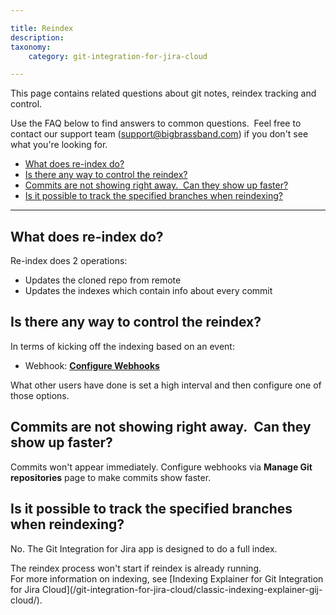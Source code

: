 ```yaml
---

title: Reindex
description:
taxonomy:
    category: git-integration-for-jira-cloud

---
```


This page contains related questions about git notes, reindex tracking and control.

Use the FAQ below to find answers to common questions.  Feel free to contact our support team ([support@bigbrassband.com](mailto:support@bigbrassband.com?subject=Reindex%20issues%20-)) if you don't see what you're looking for.

- [What does re-index do?](#what-does-re-index-do)
- [Is there any way to control the reindex?](#is-there-any-way-to-control-the-reindex)
- [Commits are not showing right away.  Can they show up faster?](#commits-are-not-showing-right-away-can-they-show-up-faster)
- [Is it possible to track the specified branches when reindexing?](#is-it-possible-to-track-the-specified-branches-when-reindexing)

* * *

## What does re-index do?

Re-index does 2 operations:

*   Updates the cloned repo from remote
*   Updates the indexes which contain info about every commit

## Is there any way to control the reindex?

In terms of kicking off the indexing based on an event:

*   Webhook: **[Configure Webhooks](/git-integration-for-jira-cloud/indexing-triggers-formerly-webhooks-gij-cloud/)**

What other users have done is set a high interval and then configure one of those options.

## Commits are not showing right away.  Can they show up faster?

Commits won't appear immediately. Configure webhooks via **Manage Git repositories** page to make commits show faster.

## Is it possible to track the specified branches when reindexing?

No. The Git Integration for Jira app is designed to do a full index.

<div class="bbb-callout bbb--tip">
    <div class="irow">
    <div class="ilogobox">
        <span class="logoimg"></span>
    </div>
    <div class="imsgbox">
        The reindex process won't start if reindex is already running.
    </div>
    </div>
</div>

<div class="bbb-callout bbb--info">
    <div class="irow">
    <div class="ilogobox">
        <span class="logoimg"></span>
    </div>
    <div class="imsgbox">
        For more information on indexing, see [Indexing Explainer for Git Integration for Jira Cloud](/git-integration-for-jira-cloud/classic-indexing-explainer-gij-cloud/).
    </div>
    </div>
</div>

